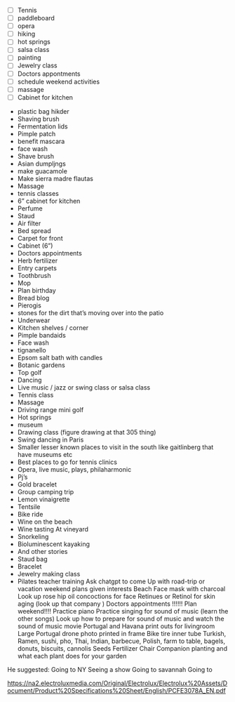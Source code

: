 - [ ] Tennis
- [ ] paddleboard
- [ ] opera
- [ ] hiking
- [ ] hot springs
- [ ] salsa class
- [ ] painting
- [ ] Jewelry class
- [ ] Doctors appontments
- [ ] schedule weekend activities
- [ ] massage
- [ ] Cabinet for kitchen 
- plastic bag hikder
- Shaving brush
- Fermentation lids
- Pimple patch 
- benefit mascara 
- face wash 
- Shave brush 
- Asian dumpljngs
- make guacamole 
- Make sierra madre flautas
- Massage
- tennis classes
- 6” cabinet for kitchen 
- Perfume
- Staud
- Air filter
- Bed spread 
- Carpet for front 
- Cabinet (6”)
- Doctors appointments 
- Herb fertilizer
- Entry carpets 
- Toothbrush
- Mop
- Plan birthday
- Bread blog 
- Pierogis
- stones for the dirt that’s moving over into the patio 
- Underwear 
- Kitchen shelves / corner
- Pimple bandaids 
- Face wash
- tignanello 
- Epsom salt bath with candles 
- Botanic gardens
- Top golf
- Dancing 
- Live music / jazz or swing class or salsa class
- Tennis class
- Massage
- Driving range mini golf 
- Hot springs 
- museum 
- Drawing class (figure drawing at that 305 thing)
- Swing dancing in Paris
- Smaller lesser known places to visit in the south like gaitlinberg that have museums etc
- Best places to go for tennis clinics
- Opera, live music, plays, philaharmonic
- Pj’s 
- Gold bracelet 
- Group camping trip 
- Lemon vinaigrette 
- Tentsile
- Bike ride
- Wine on the beach 
- Wine tasting At vineyard
- Snorkeling
- Bioluminescent kayaking
- And other stories
- Staud bag 
- Bracelet
- Jewelry making class 
- Pilates teacher training 
Ask chatgpt to come
Up with road-trip or vacation weekend plans given interests
Beach
Face mask with charcoal
Look up rose hip oil concoctions for face 
Retinues or Retinol for skin aging (look up that company )
Doctors appointments !!!!!!
Plan weekend!!!! 
Practice piano 
Practice singing for sound of music (learn the other songs)
Look up how to prepare for sound of music and watch the sound of music movie
Portugal and Havana print outs for livingroom
Large Portugal drone photo printed in frame
Bike tire inner tube
Turkish, Ramen, sushi, pho, Thai, Indian, barbecue, Polish, farm to table, bagels, donuts, biscuits, cannolis 
Seeds
Fertilizer
Chair
Companion planting and what each plant does for your garden



He suggested:
Going to NY
Seeing a show
Going to savannah
Going to

https://na2.electroluxmedia.com/Original/Electrolux/Electrolux%20Assets/Document/Product%20Specifications%20Sheet/English/PCFE3078A_EN.pdf